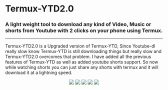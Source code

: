 # Termux-YTD2.0
### A light weight tool to download any kind of Video, Music or shorts from Youtube with 2 clicks on your phone using Termux.
<hr>

Termux-YTD2.0 is a Upgraded version of Termux-YTD, Since Youtube-dl really slow know Termux-YTD is still downloading things but really slow and Termux-YTD2.0 overcomes that problem. I have added all the previous features of Termux-YTD as well as added youtube shorts support. So now while watching shorts you can just share any shorts with termux and it will download it at a lightning speed.


<p align="center">
  <img src="https://img.shields.io/badge/Maintained%3F-Yes-green?style=for-the-badge">
  <img src="https://img.shields.io/github/license/khansaad1275/Termux-YTD2.0?style=for-the-badge">
  <img src="https://img.shields.io/github/issues/khansaad1275/Termux-YTD2.0?color=violet&style=for-the-badge">
  <img src="https://img.shields.io/github/forks/khansaad1275/Termux-YTD2.0?color=teal&style=for-the-badge">
  <img src="https://img.shields.io/github/stars/khansaad1275/Termux-YTD2.0?style=for-the-badge">
</p>
